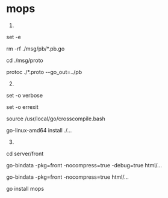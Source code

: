 # mops
1)
set -e

rm -rf ./msg/pb/*.pb.go

cd ./msg/proto

protoc ./*.proto --go_out=../pb


2)

set -o verbose

set -o errexit

source /usr/local/go/crosscompile.bash

go-linux-amd64 install ./...


3)

cd server/front

go-bindata -pkg=front -nocompress=true -debug=true html/...

go-bindata -pkg=front -nocompress=true html/...

go install mops

